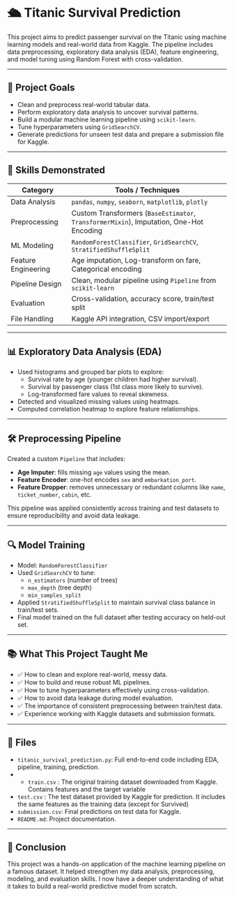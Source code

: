 # 🛳️ Titanic Survival Prediction

This project aims to predict passenger survival on the Titanic using machine learning models and real-world data from Kaggle. The pipeline includes data preprocessing, exploratory data analysis (EDA), feature engineering, and model tuning using Random Forest with cross-validation.

---

## 🚀 Project Goals

- Clean and preprocess real-world tabular data.
- Perform exploratory data analysis to uncover survival patterns.
- Build a modular machine learning pipeline using `scikit-learn`.
- Tune hyperparameters using `GridSearchCV`.
- Generate predictions for unseen test data and prepare a submission file for Kaggle.

---

## 🧠 Skills Demonstrated

| Category | Tools / Techniques |
|---------|--------------------|
| Data Analysis | `pandas`, `numpy`, `seaborn`, `matplotlib`, `plotly` |
| Preprocessing | Custom Transformers (`BaseEstimator`, `TransformerMixin`), Imputation, One-Hot Encoding |
| ML Modeling | `RandomForestClassifier`, `GridSearchCV`, `StratifiedShuffleSplit` |
| Feature Engineering | Age imputation, Log-transform on fare, Categorical encoding |
| Pipeline Design | Clean, modular pipeline using `Pipeline` from `scikit-learn` |
| Evaluation | Cross-validation, accuracy score, train/test split |
| File Handling | Kaggle API integration, CSV import/export |

---

## 📊 Exploratory Data Analysis (EDA)

- Used histograms and grouped bar plots to explore:
  - Survival rate by age (younger children had higher survival).
  - Survival by passenger class (1st class more likely to survive).
  - Log-transformed fare values to reveal skewness.
- Detected and visualized missing values using heatmaps.
- Computed correlation heatmap to explore feature relationships.

---

## 🛠️ Preprocessing Pipeline

Created a custom `Pipeline` that includes:
- **Age Imputer**: fills missing `age` values using the mean.
- **Feature Encoder**: one-hot encodes `sex` and `embarkation_port`.
- **Feature Dropper**: removes unnecessary or redundant columns like `name`, `ticket_number`, `cabin`, etc.

This pipeline was applied consistently across training and test datasets to ensure reproducibility and avoid data leakage.

---

## 🔍 Model Training

- Model: `RandomForestClassifier`
- Used `GridSearchCV` to tune:
  - `n_estimators` (number of trees)
  - `max_depth` (tree depth)
  - `min_samples_split`
- Applied `StratifiedShuffleSplit` to maintain survival class balance in train/test sets.
- Final model trained on the full dataset after testing accuracy on held-out set.

---



## 📚 What This Project Taught Me

- ✅ How to clean and explore real-world, messy data.
- ✅ How to build and reuse robust ML pipelines.
- ✅ How to tune hyperparameters effectively using cross-validation.
- ✅ How to avoid data leakage during model evaluation.
- ✅ The importance of consistent preprocessing between train/test data.
- ✅ Experience working with Kaggle datasets and submission formats.

---

## 📁 Files

- `titanic_survival_prediction.py`: Full end-to-end code including EDA, pipeline, training, prediction.
- - `train.csv` : The original training dataset downloaded from Kaggle. Contains features and the target variable
- `test.csv` : The test dataset provided by Kaggle for prediction. It includes the same features as the training data (except for Survived)
- `submission.csv`: Final predictions on test data for Kaggle. 
- `README.md`: Project documentation.


---

## 🏁 Conclusion

This project was a hands-on application of the machine learning pipeline on a famous dataset. It helped strengthen my data analysis, preprocessing, modeling, and evaluation skills. I now have a deeper understanding of what it takes to build a real-world predictive model from scratch.

